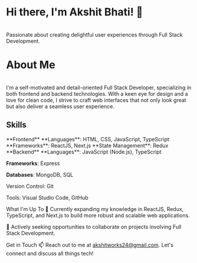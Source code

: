 <h1>Hi there, I'm Akshit Bhati! 👋</h1>
<br />
Passionate about creating delightful user experiences through Full Stack Development.

<h1>About Me</h1> <br />
I'm a self-motivated and detail-oriented Full Stack Developer, specializing in both frontend and backend technologies. With a keen eye for design and a love for clean code, I strive to craft web interfaces that not only look great but also deliver a seamless user experience.

<h2>Skills</h2>
**Frontend**
**Languages**: HTML, CSS, JavaScript, TypeScript
**Frameworks**: ReactJS, Next.js
**State Management**: Redux
**Backend**
**Languages**: JavaScript (Node.js), TypeScript

**Frameworks**: Express

**Databases**: MongoDB, SQL

Version Control: Git

Tools: Visual Studio Code, GitHub

What I'm Up To
🌱 Currently expanding my knowledge in ReactJS, Redux, TypeScript, and Next.js to build more robust and scalable web applications.

🚀 Actively seeking opportunities to collaborate on projects involving Full Stack Development.

Get in Touch
📫 Reach out to me at akshitworks24@gmail.com. Let's connect and discuss all things tech!
